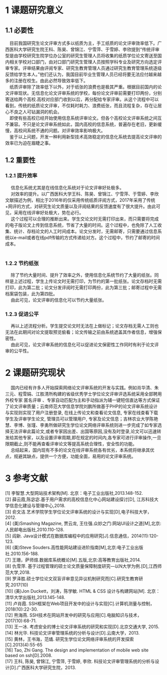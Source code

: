 # 1 课题研究意义
## 1.1 必要性

&ensp;&ensp;目前我国研究生论文评审方式多以纸质为主，手工纸质的论文评审效率低下。广西医科大学研究生院王科、陈昊、曾锦江、宁雪萍、于雪婷、李欣提到“传统评审型是由学校研究生院学位办公室的研究生管理人员将收集的纸质学位论文寄送至国内相关学校对口部门，由对口部门研究生管理人员按照学科专业及研究方向选定评审专家。评审结果由评阅专家、研究生教育管理人员通过研究生教育管理系统逐级反馈给学生本人。”他们还认为，我国目前毕业生管理人员已经将要无法应付越来越多的注册在校生。由此必然导致效率低下。<br>
&ensp;&ensp;纸质评审除了效率低下以外，对于纸张的浪费也是极其严重。根据目前国内的论文评审现状。无信息化论文评审系统的学校，每份论文评审前需要打印两份，分别寄送给两个高校.高校对应部门收到以后，再分配给专家评审。从这个流程中可以看到，传统的纸质论文评审，不仅耗时耗力、浪费纸张，而且流程复杂，存在让居心不良之人可钻漏洞的机会。<br>
&ensp;&ensp;即使有些高校已经开始使用信息系统评审论文。但各个高校论文评审系统之间互不兼容。不只是论文评审系统如此，国内高校的信息系统，普遍存在老旧，更新缓慢，高校间系统不通的问题。对评审效率影响极大。  
&ensp;&ensp;鉴于以上问题，开发一种利用新型技术高效稳定的信息化系统去提高论文评审的效率已为迫在眉睫之事。


## 1.2 重要性

### 1.2.1 提升效率
&ensp;&ensp;
信息化系统尤其是在线信息化系统对于论文评审好处极多。  
&ensp;&ensp;
对效率的提升。以广西医科大学王科、陈昊、曾锦江、宁雪萍、于雪婷、李欣文献描述为例，相比于2016年的仅采用传统纸质评阅方式，2017年采用了传统+网评的方式，对研究生论文质量以及评阅结果的反馈速度有了很大提升。由此可见，采用在线评审好处极大，势在必行。  
&ensp;&ensp;
这个过程可以合理的推断出来。学生交论文时无需打印出来，而只需要将完成的电子版论文上传到信息系统，节省了大量的时间。这个过程中，也免除了人工收集、统计、存档论文的人工时间成本。论文分发时，无需邮寄，只需要通过信息系统以e-mail或者在线pdf传输的方式传递给对方。这个过程中，节约了邮寄的时间成本。  
&ensp;&ensp;

### 1.2.2 节约纸张
&ensp;&ensp;
除了节约大量时间、提升了效率之外，使用信息化系统节约了大量的纸张。同样是上述过程，学生上传论文时无需打印，为节约的第一批纸张。论文存档时无需打印，此为第二批；论文分发评阅时无需打印两份，此为第三批；邮寄过程中无需档案袋包装，此为第四批。  
&ensp;&ensp;
由此可见，论文评审的信息化可以节约大量纸张。  
### 1.2.3 促进公平
&ensp;&ensp;
再以上述流程分析。学生提交论文时无法在上做标记；论文存档无需人工则也无法在此期间对论文提取预览偷看；论文传输之前由系统遮盖其作者信息，增强保密性。  
&ensp;&ensp;
由此可见，论文评审系统的信息化可以促进论文保密性工作同时有利于论文评审的公平性。
&ensp;&ensp;

# 2 课题研究现状
&ensp;&ensp;
国内已经有许多人开始探索网络论文评审系统的开发与实践。例如肖华清、朱三元、程雪娟、江胜清所构建的省级优秀学士学位论文评审评选系统采用全部聘用外校专家 匿名评审 、专家自动匹配为主和手动指派为辅一键短信直达等方式保证了论文评审质量；云南师范大学信息学院刘鹏所做基于PHP的论文评审系统设计与实现则实现了用户注册登录, 在线上传论文和查看论文信息, 专家在线查看下载学生及评审学生论文, 管理员可以管理用户, 专家及论文信息；吉林农业大学陈艳慧、李博、张瑾、李勇所做研究生学位论文网络评审系统则进一步完成了如专家选择无法评审此篇论文,或者专家因出差、出国等原因,没有及时登录,论文可以迅速转发给其他专家，以及设置评审周期,即在规定的时间内,各专家可进行评审操作,一旦限期截止,则不能再查看评审论文等提高系统合理性，安全性的功能。  
&ensp;&ensp;
总结起来，国内现有不多的论文在线评审系统各有优劣，本系统将继承其优点，规避其缺点，提供一个方便，功能全面，易用的论文评审系统。
&ensp;&ensp;
# 3 参考文献
[1] 李智慧.大型网站技术架构[M]. 北京：电子工业出版社,2013.148-152.  
[2] 薛云霞,陈宓宓.基于用户需求的高校信息化中心网站建设探讨[D], 江苏科技大学信息化建设与管理中心,2018.  
[3] 俞文洁.艺术学院学生学位论文评审系统的设计与实现[D],电子科技大学，2012.  
[4] (美)Smashing Magazine, 贾云龙, 王仕强.众妙之门:网站UI设计之道[M],北京:人民邮电出版社,2010.110-128.  
[5] 阎新. Java设计模式在数据库编程中的应用研究[J].信息通信，2014(11):120-123.  
[6] (美)Steve Souders.高性能网站建设进阶指南[M],北京:电子工业出版社.2010.156-188.  
[7] 王珊，萨师煊.数据库系统概论[M].五版,北京:高等教育出版社,2014.  
[8] 仇雪萍. 基于过程管理的硕士论文质量保障制度研究—以N大学为例.[D],江西师范大学,2018.  
[9] 罗泽胜.硕士学位论文双盲评审意见异议机制研究而[C].研究生教育研究.2017(10)  
[10] (美)Jon Duckett，刘涛，陈学敏. HTML & CSS 设计与构建网站[M]. 北京：清华大学出版社,2013.145-148.  
[11] 卢肖霞. SSH框架在Web项目开发中的设计与实现[C].计算机测量与控制，2018(10):22-30.  
[12] 熊海燕. SSH技术在网站开发中的研究与应用[C].电脑知识与技术，2017(10):68-71.  
[13] 王一冰. 考虑安全的博士论文评审系统的研究和实现[D].北京交通大学, 2015.  
[14] 林光华. 科技论文评审管理系统的分析与设计[D].云南大学，2013.  
[15] 黄林，王书海，范燏. 研究生学位论文网络评审系统的开发探索[C].2013(4):55-65  
[16] Tao, Zhi Gang. The design and implementation of mobile web site based on ssh[D].2008.  
[17] 王科, 陈昊, 曾锦江, 宁雪萍, 于雪婷, 李欣. 科技论文评审管理系统的分析与设计[D].广西医科大学研究生院，2013.  


&ensp;&ensp;

